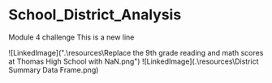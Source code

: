 # School_District_Analysis
Module 4 challenge
This is a new line

![LinkedImage](".\resources\Replace the 9th grade reading and math scores at Thomas High School with NaN.png")
![LinkedImage](.\resources\District Summary Data Frame.png)